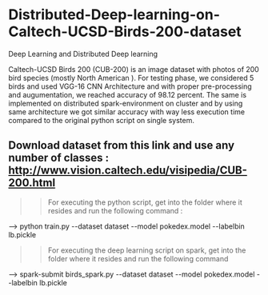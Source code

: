 # Distributed-Deep-learning-on-Caltech-UCSD-Birds-200-dataset
Deep Learning and Distributed Deep learning

Caltech-UCSD Birds 200 (CUB-200) is an image dataset with photos of 200 bird species (mostly North American ). For testing phase, we considered 5 birds and used VGG-16 CNN Architecture and with proper pre-processing and augumentation, we reached accuracy of 98.12 percent. The same is implemented on distributed spark-environment on cluster and by using same architecture we got similar accuracy with way less execution time compared to the original python script on single system.

## Download dataset from this link and use any number of classes : http://www.vision.caltech.edu/visipedia/CUB-200.html

>> For executing the python script, get into the folder where it resides and run the following command :

--> python train.py --dataset dataset --model pokedex.model --labelbin lb.pickle

>> For executing the deep learning script on spark, get into the folder where it resides and run the following command

 --> spark-submit birds_spark.py --dataset dataset --model pokedex.model --labelbin lb.pickle


